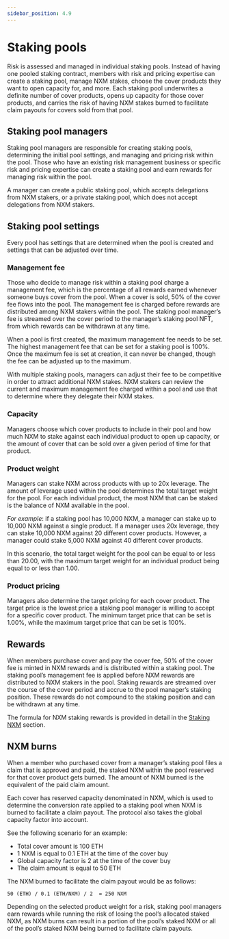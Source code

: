 ```yaml
---
sidebar_position: 4.9
---
```


# Staking pools

Risk is assessed and managed in individual staking pools. Instead of having one pooled staking contract, members with risk and pricing expertise can create a staking pool, manage NXM stakes, choose the cover products they want to open capacity for, and more. Each staking pool underwrites a definite number of cover products, opens up capacity for those cover products, and carries the risk of having NXM stakes burned to facilitate claim payouts for covers sold from that pool.

## Staking pool managers

Staking pool managers are responsible for creating staking pools, determining the initial pool settings, and managing and pricing risk within the pool. Those who have an existing risk management business or specific risk and pricing expertise can create a staking pool and earn rewards for managing risk within the pool.

A manager can create a public staking pool, which accepts delegations from NXM stakers, or a private staking pool, which does not accept delegations from NXM stakers.

## Staking pool settings

Every pool has settings that are determined when the pool is created and settings that can be adjusted over time.

### Management fee

Those who decide to manage risk within a staking pool charge a management fee, which is the percentage of all rewards earned whenever someone buys cover from the pool. When a cover is sold, 50% of the cover fee flows into the pool. The management fee is charged before rewards are distributed among NXM stakers within the pool. The staking pool manager’s fee is streamed over the cover period to the manager’s staking pool NFT, from which rewards can be withdrawn at any time.

When a pool is first created, the maximum management fee needs to be set. The highest management fee that can be set for a staking pool is 100%. Once the maximum fee is set at creation, it can never be changed, though the fee can be adjusted up to the maximum.

With multiple staking pools, managers can adjust their fee to be competitive in order to attract additional NXM stakes. NXM stakers can review the current and maximum management fee charged within a pool and use that to determine where they delegate their NXM stakes.

### Capacity

Managers choose which cover products to include in their pool and how much NXM to stake against each individual product to open up capacity, or the amount of cover that can be sold over a given period of time for that product.

### Product weight

Managers can stake NXM across products with up to 20x leverage. The amount of leverage used within the pool determines the total target weight for the pool. For each individual product, the most NXM that can be staked is the balance of NXM available in the pool. 

*For example*: if a staking pool has 10,000 NXM, a manager can stake up to 10,000 NXM against a single product. If a manager uses 20x leverage, they can stake 10,000 NXM against 20 different cover products. However, a manager could stake 5,000 NXM against 40 different cover products.

In this scenario, the total target weight for the pool can be equal to or less than 20.00, with the maximum target weight for an individual product being equal to or less than 1.00.

### Product pricing

Managers also determine the target pricing for each cover product. The target price is the lowest price a staking pool manager is willing to accept for a specific cover product. The minimum target price that can be set is 1.00%, while the maximum target price that can be set is 100%.

## Rewards

When members purchase cover and pay the cover fee, 50% of the cover fee is minted in NXM rewards and is distributed within a staking pool. The staking pool’s management fee is applied before NXM rewards are distributed to NXM stakers in the pool. Staking rewards are streamed over the course of the cover period and accrue to the pool manager’s staking position. These rewards do not compound to the staking position and can be withdrawn at any time.

The formula for NXM staking rewards is provided in detail in the [Staking NXM](/protocol/staking/#staking-rewards-formula) section.

## NXM burns

When a member who purchased cover from a manager’s staking pool files a claim that is approved and paid, the staked NXM within the pool reserved for that cover product gets burned. The amount of NXM burned is the equivalent of the paid claim amount.

Each cover has reserved capacity denominated in NXM, which is used to determine the conversion rate applied to a staking pool when NXM is burned to facilitate a claim payout. The protocol also takes the global capacity factor into account.

See the following scenario for an example:
* Total cover amount is 100 ETH
* 1 NXM is equal to 0.1 ETH at the time of the cover buy
* Global capacity factor is 2 at the time of the cover buy
* The claim amount is equal to 50 ETH

The NXM burned to facilitate the claim payout would be as follows:
<p><code>50 (ETH) / 0.1 (ETH/NXM) / 2  = 250 NXM</code></p>

Depending on the selected product weight for a risk, staking pool managers earn rewards while running the risk of losing the pool’s allocated staked NXM, as NXM burns can result in a portion of the pool’s staked NXM or all of the pool’s staked NXM being burned to facilitate claim payouts.
